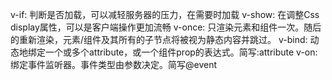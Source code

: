 v-if: 判断是否加载，可以减轻服务器的压力，在需要时加载
v-show: 在调整Css display属性，可以是客户端操作更加流畅
v-once: 只渲染元素和组件一次。随后的重新渲染，元素/组件及其所有的子节点将被视为静态内容并跳过。
v-bind: 动态地绑定一个或多个attribute，或一个组件prop的表达式。简写:attribute
v-on: 绑定事件监听器。事件类型由参数决定。简写@event
